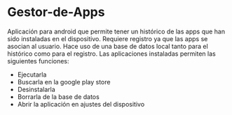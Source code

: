 # Gestor-de-Apps

Aplicación para android que permite tener un histórico de las apps que han sido instaladas en el dispositivo. 
Requiere registro ya que las apps se asocian al usuario.
Hace uso de una base de datos local tanto para el histórico como para el registro.
Las aplicaciones instaladas permiten las siguientes funciones:
* Ejecutarla
* Buscarla en la google play store
* Desinstalarla
* Borrarla de la base de datos
* Abrir la aplicación en ajustes del dispositivo
